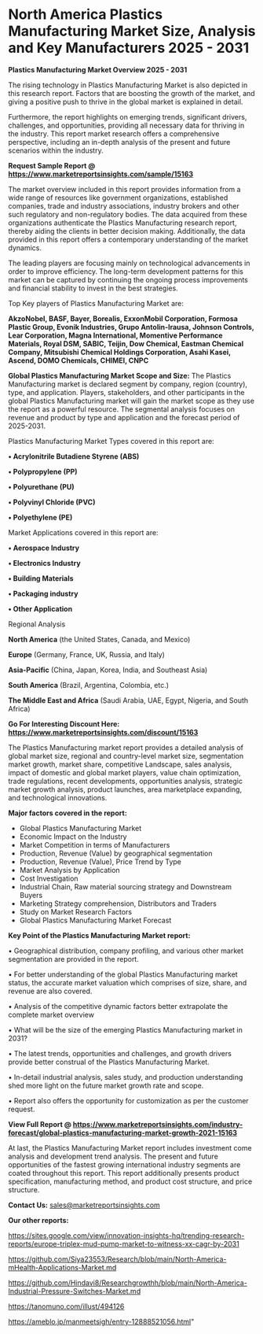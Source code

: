 # North America Plastics Manufacturing Market Size, Analysis and Key Manufacturers 2025 - 2031

<Strong> Plastics Manufacturing Market Overview 2025 - 2031</strong>

The rising technology in Plastics Manufacturing Market is also depicted in this research report. Factors that are boosting the growth of the market, and giving a positive push to thrive in the global market is explained in detail.

Furthermore, the report highlights on emerging trends, significant drivers, challenges, and opportunities, providing all necessary data for thriving in the industry. This report market research offers a comprehensive perspective, including an in-depth analysis of the present and future scenarios within the industry.

<strong>Request Sample Report @ <a href=https://www.marketreportsinsights.com/sample/15163>https://www.marketreportsinsights.com/sample/15163</a></strong>

The market overview included in this report provides information from a wide range of resources like government organizations, established companies, trade and industry associations, industry brokers and other such regulatory and non-regulatory bodies. The data acquired from these organizations authenticate the Plastics Manufacturing research report, thereby aiding the clients in better decision making. Additionally, the data provided in this report offers a contemporary understanding of the market dynamics.

The leading players are focusing mainly on technological advancements in order to improve efficiency. The long-term development patterns for this market can be captured by continuing the ongoing process improvements and financial stability to invest in the best strategies.

Top Key players of Plastics Manufacturing Market are:

<strong>AkzoNobel, BASF, Bayer, Borealis, ExxonMobil Corporation, Formosa Plastic Group, Evonik Industries, Grupo Antolin-Irausa, Johnson Controls, Lear Corporation, Magna International, Momentive Performance Materials, Royal DSM, SABIC, Teijin, Dow Chemical, Eastman Chemical Company, Mitsubishi Chemical Holdings Corporation, Asahi Kasei, Ascend, DOMO Chemicals, CHIMEI, CNPC</strong>

<strong><b>Global Plastics Manufacturing Market Scope and Size:</b></strong>
The Plastics Manufacturing market is declared segment by company, region (country), type, and application. Players, stakeholders, and other participants in the global Plastics Manufacturing market will gain the market scope as they use the report as a powerful resource. The segmental analysis focuses on revenue and product by type and application and the forecast period of 2025-2031.

Plastics Manufacturing Market Types covered in this report are:

<strong>• Acrylonitrile Butadiene Styrene (ABS)

• Polypropylene (PP)

• Polyurethane (PU)

• Polyvinyl Chloride (PVC)

• Polyethylene (PE)</strong>

Market Applications covered in this report are:

<strong>• Aerospace Industry

• Electronics Industry

• Building Materials

• Packaging industry

• Other Application</strong> 

Regional Analysis

<strong>North America</strong> (the United States, Canada, and Mexico)

<strong>Europe</strong> (Germany, France, UK, Russia, and Italy)

<strong>Asia-Pacific</strong> (China, Japan, Korea, India, and Southeast Asia)

<strong>South America</strong> (Brazil, Argentina, Colombia, etc.)

<strong>The Middle East and Africa</strong> (Saudi Arabia, UAE, Egypt, Nigeria, and South Africa)

<strong>Go For Interesting Discount Here: <a href=https://www.marketreportsinsights.com/discount/15163>https://www.marketreportsinsights.com/discount/15163</a></strong>

The Plastics Manufacturing market report provides a detailed analysis of global market size, regional and country-level market size, segmentation market growth, market share, competitive Landscape, sales analysis, impact of domestic and global market players, value chain optimization, trade regulations, recent developments, opportunities analysis, strategic market growth analysis, product launches, area marketplace expanding, and technological innovations.

<strong><b>Major factors covered in the report:</b></strong>
<ul>
  <li>Global Plastics Manufacturing Market </li>
  <li>Economic Impact on the Industry</li>
  <li>Market Competition in terms of Manufacturers</li>
  <li>Production, Revenue (Value) by geographical segmentation</li>
  <li>Production, Revenue (Value), Price Trend by Type</li>
  <li>Market Analysis by Application</li>
  <li>Cost Investigation</li>
  <li>Industrial Chain, Raw material sourcing strategy and Downstream Buyers</li>
  <li>Marketing Strategy comprehension, Distributors and Traders</li>
  <li>Study on Market Research Factors</li>
  <li>Global Plastics Manufacturing Market Forecast</li>
</ul>

<strong><b>Key Point of the Plastics Manufacturing Market report:</b></strong>

• Geographical distribution, company profiling, and various other market segmentation are provided in the report.

• For better understanding of the global Plastics Manufacturing market status, the accurate market valuation which comprises of size, share, and revenue are also covered.

• Analysis of the competitive dynamic factors better extrapolate the complete market overview

• What will be the size of the emerging Plastics Manufacturing market in 2031?

• The latest trends, opportunities and challenges, and growth drivers provide better construal of the Plastics Manufacturing Market.

• In-detail industrial analysis, sales study, and production understanding shed more light on the future market growth rate and scope.

• Report also offers the opportunity for customization as per the customer request.

<strong><b>View Full Report @ <a href=https://www.marketreportsinsights.com/industry-forecast/global-plastics-manufacturing-market-growth-2021-15163>https://www.marketreportsinsights.com/industry-forecast/global-plastics-manufacturing-market-growth-2021-15163</a></b></strong>


At last, the Plastics Manufacturing Market report includes investment come analysis and development trend analysis. The present and future opportunities of the fastest growing international industry segments are coated throughout this report. This report additionally presents product specification, manufacturing method, and product cost structure, and price structure.

<strong>Contact Us:</strong>
sales@marketreportsinsights.com

<strong>Our other reports:</strong>

<a href=https://sites.google.com/view/innovation-insights-hq/trending-research-reports/europe-triplex-mud-pump-market-to-witness-xx-cagr-by-2031>https://sites.google.com/view/innovation-insights-hq/trending-research-reports/europe-triplex-mud-pump-market-to-witness-xx-cagr-by-2031</a>

<a href=https://github.com/Siya23553/Research/blob/main/North-America-mHealth-Applications-Market.md>https://github.com/Siya23553/Research/blob/main/North-America-mHealth-Applications-Market.md</a>

<a href=https://github.com/Hindavi8/Researchgrowthh/blob/main/North-America-Industrial-Pressure-Switches-Market.md>https://github.com/Hindavi8/Researchgrowthh/blob/main/North-America-Industrial-Pressure-Switches-Market.md</a>

<a href=https://tanomuno.com/illust/494126>https://tanomuno.com/illust/494126</a>

<a href=https://ameblo.jp/manmeetsigh/entry-12888521056.html>https://ameblo.jp/manmeetsigh/entry-12888521056.html</a>"
